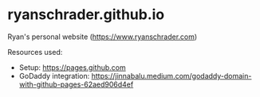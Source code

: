 # ryanschrader.github.io
Ryan's personal website (https://www.ryanschrader.com)

Resources used:
* Setup: https://pages.github.com
* GoDaddy integration: https://jinnabalu.medium.com/godaddy-domain-with-github-pages-62aed906d4ef
